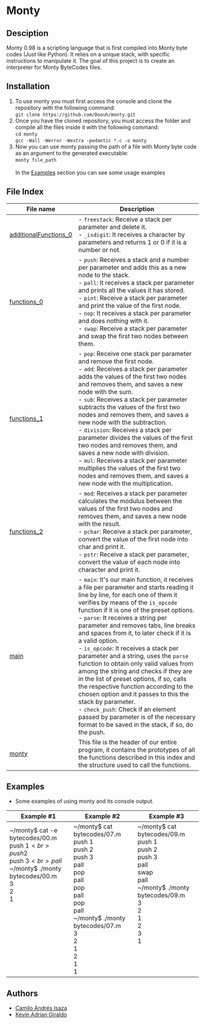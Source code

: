 # Monty

## Desciption

Monty 0.98 is a scripting language that is first compiled into Monty byte codes (Just like Python). It relies on a unique stack, with specific instructions to manipulate it. The goal of this project is to create an interpreter for Monty ByteCodes files.

## Installation

1. To use monty you must first access the console and clone the repository with the following command:<br>
`git clone https://github.com/Doouh/monty.git`
2. Once you have the cloned repository, you must access the folder and compile all the files inside it with the following command:<br>
`cd monty`<br>
`gcc -Wall -Werror -Wextra -pedantic *.c -o monty`<br>
3. Now you can use monty passing the path of a file with Monty byte code as an argument to the generated executable:<br>
`monty file_path`<br><br>
In the [Examples](#examples) section you can see some usage examples

## File Index
|File name              |Description                         |
|-----------------------|------------------------------------|
|[additionalFunctions_0](additionalFunctions_0.c)|- `freestack`: Receive a stack per parameter and delete it.<br>- `_isdigit`: It receives a character by parameters and returns 1 or 0 if it is a number or not.|
|[functions_0](functions_0.c)|- `push`: Receives a stack and a number per parameter and adds this as a new node to the stack.<br>- `pall`: It receives a stack per parameter and prints all the values it has stored.<br>- `pint`: Receive a stack per parameter and print the value of the first node.<br>- `nop`: It receives a stack per parameter and does nothing with it.<br>- `swap`: Receive a stack per parameter and swap the first two nodes between them.|
|[functions_1](functions_1.c)|- `pop`: Receive one stack per parameter and remove the first node.<br>- `add`: Receives a stack per parameter adds the values of the first two nodes and removes them, and saves a new node with the sum.<br>- `sub`: Receives a stack per parameter subtracts the values of the first two nodes and removes them, and saves a new node with the subtraction.<br>- `division`: Receives a stack per parameter divides the values of the first two nodes and removes them, and saves a new node with division.<br>- `mul`: Receives a stack per parameter multiplies the values of the first two nodes and removes them, and saves a new node with the multiplication.|
|[functions_2](functions_2.c)|- `mod`: Receives a stack per parameter calculates the modulus between the values of the first two nodes and removes them, and saves a new node with the result.<br>- `pchar`: Receive a stack per parameter, convert the value of the first node into char and print it.<br>- `pstr`: Receive a stack per parameter, convert the value of each node into character and print it.|
|[main](main.c)|- `main`: It's our main function, it receives a file per parameter and starts reading it line by line, for each one of them it verifies by means of the `is_opcode` function if it is one of the preset options.<br>- `parse`: It receives a string per parameter and removes tabs, line breaks and spaces from it, to later check if it is a valid option.<br>- `is_opcode`: It receives a stack per parameter and a string, uses the `parse` function to obtain only valid values from among the string and checks if they are in the list of preset options, if so, calls the respective function according to the chosen option and it passes to this the stack by parameter.<br>- `check_push`: Check if an element passed by parameter is of the necessary format to be saved in the stack, if so, do the push.|
|[monty](monty.h)|This file is the header of our entire program, it contains the prototypes of all the functions described in this index and the structure used to call the functions.|


## Examples
* Some examples of using monty and its console output.

|Example #1             |Example #2             |Example #3             |
|-----------------------|-----------------------|-----------------------|
|\~/monty$ cat -e bytecodes/00.m<br>push 1$<br>push 2$<br>push 3$<br>pall$<br>\~/monty$ ./monty bytecodes/00.m<br>3<br>2<br>1<br><br><br><br><br><br><br><br><br><br>|\~/monty$ cat bytecodes/07.m<br>push 1<br>push 2<br>push 3<br>pall<br>pop<br>pall<br>pop<br>pall<br>pop<br>pall<br>\~/monty$ ./monty bytecodes/07.m<br>3<br>2<br>1<br>2<br>1<br>1|\~/monty$ cat bytecodes/09.m<br>push 1<br>push 2<br>push 3<br>pall<br>swap<br>pall<br>\~/monty$ ./monty bytecodes/09.m<br>3<br>2<br>1<br>2<br>3<br>1<br><br><br><br><br>|

## Authors

* [Camilo Andrés Isaza](https://github.com/andresmelek)
* [Kevin Adrian Giraldo](https://github.com/Doouh)

